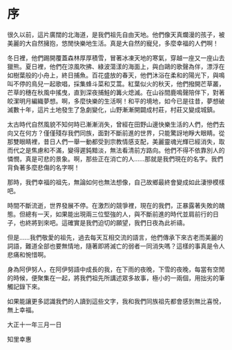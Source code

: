 # 序

很久以前，這片廣闊的北海道，是我們祖先自由天地。他們像天真爛漫的孩子，被美麗的大自然擁抱，悠閒快樂地生活。真是大自然的寵兒，多麼幸福的人們啊！

冬日裡，他們踢開覆蓋森林厚厚積雪，冒著冰凍天地的寒氣，穿越一座又一座山去獵熊。夏日裡，他們在涼風吹拂、綠波蕩漾的海面上，與白鷗的歌聲為伴，漂浮在如樹葉般的小舟上，終日捕魚。百花盛放的春天，他們沐浴在柔和的陽光下，與鳴叫不停的鳥兒一起歌唱，採集蜂斗菜和艾蒿。紅葉似火的秋天，他們撥開芒草叢，芒草的穗在秋風中搖曳，直到深夜捕鮭的篝火熄滅。在山谷間鹿鳴聲陪伴下，對著皎潔明月編織夢想。啊，多麼快樂的生活啊！和平的境地，如今已是往昔，夢想破滅數十年，這片土地發生了急劇變化，山野漸漸開闢成村莊，村莊又變成城鎮。

太古時代自然風貌不知何時已漸漸消失，曾經在田野山邊快樂生活的人們，他們去向又在何方？僅僅殘存我們同族，面對不斷前進的世界，只能驚訝地睜大眼睛。從那雙眼睛裡，昔日人們一舉一動都受到宗教情感支配，美麗靈魂光輝已經消失，取而代之是焦慮和不滿，變得遲鈍黯淡，無法看清前方路向。他們不得不依靠別人的憐憫，真是可悲的景象。啊，那些正在消亡的人……那就是我們現在的名字。我們背負著多麼悲傷的名字啊！

那時，我們幸福的祖先，無論如何也無法想像，自己故鄉最終會變成如此淒慘模樣吧。

時間不斷流逝，世界發展不停。在激烈的競爭裡，現在的我們，正暴露著失敗的醜態。但總有一天，如果能出現兩三位堅強的人，與不斷前進的時代並肩前行的日子，也終將到來吧。這確實是我們迫切的願望，我們日夜為此祈禱。

但是……我們敬愛的祖先，過去每天互相交流的語言，他們傳承下來古老而美麗的詞語，難道全部也要無情地，隨著即將滅亡的弱者一同消失嗎？這樣的事真是令人悲痛和惋惜啊。

身為阿伊努人，在阿伊努語中成長的我，在下雨的夜晚，下雪的夜晚，每當有空閒的時候，便聚集在一起，將我們祖先所講述眾多故事，極小的一兩個，用拙劣的筆觸記錄下來。

如果能讓更多認識我們的人讀到這些文字，我和我們同族祖先都會感到無比喜悅，無上幸福。

大正十一年三月一日

知里幸惠